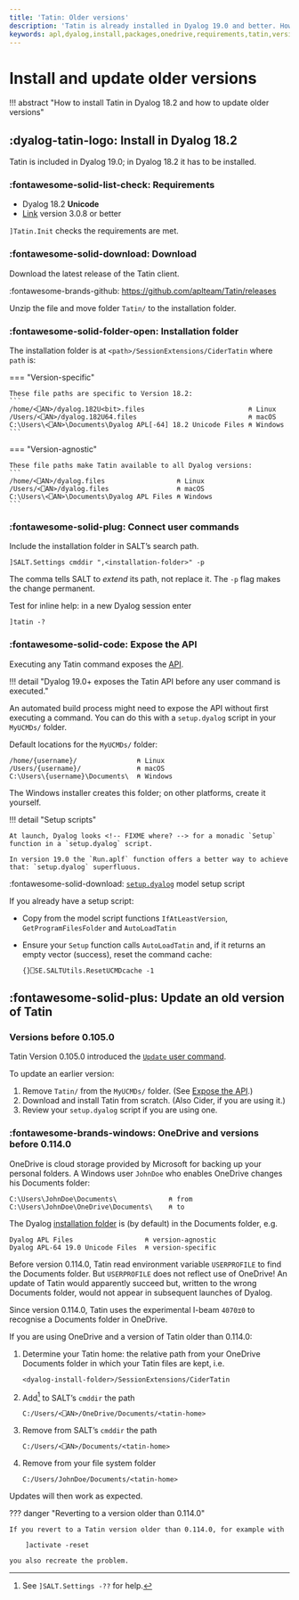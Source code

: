 ```yaml
---
title: 'Tatin: Older versions'
description: 'Tatin is already installed in Dyalog 19.0 and better. How to install Tatin in Dyalog 18.2. How to update Tatin versions older than 0.105.0. How to update Tatin versions older than 0.114.0 with OneDrive in use.'
keywords: apl,dyalog,install,packages,onedrive,requirements,tatin,versions
---
```

# Install and update older versions


!!! abstract "How to install Tatin in Dyalog 18.2 and how to update older versions"


## :dyalog-tatin-logo: Install in Dyalog 18.2

Tatin is included in Dyalog 19.0; in Dyalog 18.2 it has to be installed.

### :fontawesome-solid-list-check: Requirements

* Dyalog 18.2 **Unicode**
* [Link](https://dyalog.github.io/link/4.0/) version 3.0.8 or better

`]Tatin.Init` checks the requirements are met.


### :fontawesome-solid-download: Download

Download the latest release of the Tatin client.

:fontawesome-brands-github:
<https://github.com/aplteam/Tatin/releases>

Unzip the file and move folder `Tatin/` to the installation folder.


### :fontawesome-solid-folder-open: Installation folder

The installation folder is at `<path>/SessionExtensions/CiderTatin`
where `path` is:


=== "Version-specific"

    These file paths are specific to Version 18.2:
    ```
    /home/<⎕AN>/dyalog.182U<bit>.files                          ⍝ Linux
    /Users/<⎕AN>/dyalog.182U64.files                            ⍝ macOS
    C:\Users\<⎕AN>\Documents\Dyalog APL[-64] 18.2 Unicode Files ⍝ Windows
    ```

=== "Version-agnostic"

    These file paths make Tatin available to all Dyalog versions:
    ```
    /home/<⎕AN>/dyalog.files                  ⍝ Linux
    /Users/<⎕AN>/dyalog.files                 ⍝ macOS
    C:\Users\<⎕AN>\Documents\Dyalog APL Files ⍝ Windows
    ```


### :fontawesome-solid-plug: Connect user commands

Include the installation folder in SALT’s search path.

    ]SALT.Settings cmddir ",<installation-folder>" -p

The comma tells SALT to _extend_ its path, not replace it.
The `-p` flag makes the change permanent.

Test for inline help: in a new Dyalog session enter

    ]tatin -?


### :fontawesome-solid-code: Expose the API

Executing any Tatin command exposes the [API](api.md).

!!! detail "Dyalog 19.0+ exposes the Tatin API before any user command is executed."

An automated build process might need to expose the API 
without first executing a command.
You can do this with a `setup.dyalog` script in your `MyUCMDs/` folder.

Default locations for the  `MyUCMDs/` folder:

    /home/{username}/               ⍝ Linux
    /Users/{username}/              ⍝ macOS
    C:\Users\{username}\Documents\  ⍝ Windows

The Windows installer creates this folder;
on other platforms, create it yourself.


!!! detail "Setup scripts"

    At launch, Dyalog looks <!-- FIXME where? --> for a monadic `Setup` function in a `setup.dyalog` script.

    In version 19.0 the `Run.aplf` function offers a better way to achieve that: `setup.dyalog` superfluous.

:fontawesome-solid-download:
[`setup.dyalog`](assets/setup.dyalog) model setup script

If you already have a setup script:

-   Copy from the model script functions `IfAtLeastVersion`, `GetProgramFilesFolder` and `AutoLoadTatin`
-   Ensure your `Setup` function calls `AutoLoadTatin` and, if it returns an empty vector (success), reset the command cache:

        {}⎕SE.SALTUtils.ResetUCMDcache -1


## :fontawesome-solid-plus: Update an old version of Tatin

### Versions before 0.105.0

Tatin Version 0.105.0 introduced the [`Update` user command](user-commands.md#update).

To update an earlier version:

1.  Remove `Tatin/` from the `MyUCMDs/` folder. (See [Expose the API](#expose-the-api).)
2.  Download and install Tatin from scratch. (Also Cider, if you are using it.)
3.  Review your `setup.dyalog` script if you are using one.

### :fontawesome-brands-windows: OneDrive and versions before 0.114.0

OneDrive is cloud storage provided by Microsoft for backing up your personal folders.
A Windows user `JohnDoe` who enables OneDrive changes his Documents folder:

    C:\Users\JohnDoe\Documents\             ⍝ from
    C:\Users\JohnDoe\OneDrive\Documents\    ⍝ to

The Dyalog [installation folder](#installation-folder) is (by default) in the Documents folder, e.g.

    Dyalog APL Files                  ⍝ version-agnostic
    Dyalog APL-64 19.0 Unicode Files  ⍝ version-specific

Before version 0.114.0, Tatin read environment variable `USERPROFILE` to find the Documents folder.
But `USERPROFILE` does not reflect use of OneDrive!
An update of Tatin would apparently succeed but, written to the wrong Documents folder,
would not appear in subsequent launches of Dyalog.

Since version 0.114.0, Tatin uses the experimental I-beam `4070⌶0` to recognise a Documents folder in OneDrive.

If you are using OneDrive and a version of Tatin older than 0.114.0:

1.  Determine your Tatin home: the relative path from your OneDrive Documents folder in which your Tatin files are kept, i.e.

        <dyalog-install-folder>/SessionExtensions/CiderTatin

1.  Add[^saltset] to SALT’s `cmddir` the path

        C:/Users/<⎕AN>/OneDrive/Documents/<tatin-home>

1.  Remove from SALT’s `cmddir`  the path

        C:/Users/<⎕AN>/Documents/<tatin-home>

1.  Remove from your file system folder

        C:/Users/JohnDoe/Documents/<tatin-home>

Updates will then work as expected.

??? danger "Reverting to a version older than 0.114.0"

    If you revert to a Tatin version older than 0.114.0, for example with

        ]activate -reset

    you also recreate the problem.


[^saltset]: See `]SALT.Settings -??` for help.